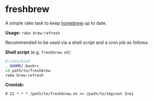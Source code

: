freshbrew
=========

A simple rake task to keep [homebrew](https://github.com/Homebrew/homebrew) up to date.

**Usage:** `rake brew:refresh`

Recommended to be used via a shell script and a cron job as follows.

**Shell script** (e.g. `freshbrew.sh`):

```sh
#!/bin/bash
. $HOME/.bashrc
cd path/to/freshbrew
rake brew:refresh
```

**Crontab:**

`0 22 * * * /path/to/freshbrew.sh >> /path/to/tmp/out 2>&1`
